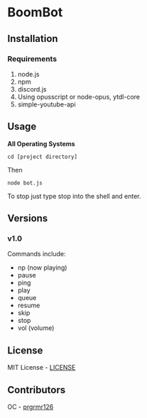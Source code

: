 # BoomBot

## Installation

### Requirements

1. node.js
2. npm
3. discord.js
4. Using opusscript or node-opus, ytdl-core
5. simple-youtube-api

## Usage

**All Operating Systems**

```
cd [project directory]
```
Then
```
node bot.js
```
To stop just type stop into the shell and enter.

## Versions

### v1.0
Commands include:
* np (now playing)
* pause
* ping
* play
* queue
* resume
* skip
* stop
* vol (volume)

## License

MIT License - [LICENSE](LICENSE)

## Contributors

OC - [prgrmr126](https://github.com/prgrmr126)
